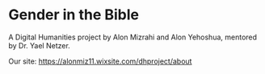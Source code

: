# Gender in the Bible
A Digital Humanities project by Alon Mizrahi and Alon Yehoshua, mentored by Dr. Yael Netzer.

Our site: https://alonmiz11.wixsite.com/dhproject/about
